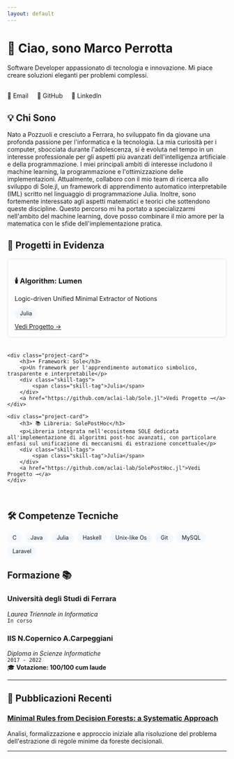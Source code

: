 ```yaml
---
layout: default
---
```


<style>
.wrapper { max-width: 960px; }
section { text-align: justify; }
.social-links { display: flex; gap: 20px; margin: 30px 0; }
.social-links a { text-decoration: none; }
.project-grid { display: grid; grid-template-columns: repeat(auto-fit, minmax(250px, 1fr)); gap: 20px; }
.project-card { 
    border: 1px solid #e1e4e8;
    border-radius: 6px;
    padding: 16px;
    transition: transform 0.2s;
}
.project-card:hover { 
    transform: translateY(-4px);
    box-shadow: 0 4px 12px rgba(0,0,0,0.1);
}
.skill-tags {
    display: flex;
    flex-wrap: wrap;
    gap: 8px;
    margin: 10px 0;
}
.skill-tag {
    background: #f1f8ff;
    border-radius: 12px;
    padding: 4px 12px;
    font-size: 0.9em;
}
</style>

# 👋 Ciao, sono Marco Perrotta

<div class="lead">
    Software Developer appassionato di tecnologia e innovazione. Mi piace creare soluzioni eleganti per problemi complessi.
</div>

<div class="social-links">
    <a href="mailto:perrottamarco2011@gmail.com">📧 Email</a>
    <a href="https://github.com/Perro2110">🐙 GitHub</a>
    <a href="https://linkedin.com/in/marco-perrotta-b159b6244">💼 LinkedIn</a>
</div>

## 💡 Chi Sono

Nato a Pozzuoli e cresciuto a Ferrara, ho sviluppato fin da giovane una profonda passione per l'informatica e la tecnologia. La mia curiosità per i computer, sbocciata durante l'adolescenza, si è evoluta nel tempo in un interesse professionale per gli aspetti più avanzati dell'intelligenza artificiale e della programmazione.
I miei principali ambiti di interesse includono il machine learning, la programmazione e l'ottimizzazione delle implementazioni. Attualmente, collaboro con il mio team di ricerca allo sviluppo di Sole.jl, un framework di apprendimento automatico interpretabile (IML) scritto nel linguaggio di programmazione Julia. Inoltre, sono fortemente interessato agli aspetti matematici e teorici che sottendono queste discipline. Questo percorso mi ha portato a specializzarmi nell'ambito del machine learning, dove posso combinare il mio amore per la matematica con le sfide dell'implementazione pratica.

## 🚀 Progetti in Evidenza

<div class="project-grid">
    <div class="project-card">
        <h3>🕯️ Algorithm: Lumen</h3>
        <p>Logic-driven Unified Minimal Extractor of Notions</p>
        <div class="skill-tags">
            <span class="skill-tag">Julia</span>
        </div>
        <a href="https://github.com/aclai-lab/SolePostHoc.jl">Vedi Progetto →</a>
    </div>
    
    <div class="project-card">
        <h3>☀️ Framework: Sole</h3>
        <p>Un framework per l'apprendimento automatico simbolico, trasparente e interpretabile</p>
        <div class="skill-tags">
            <span class="skill-tag">Julia</span>
        </div>
        <a href="https://github.com/aclai-lab/Sole.jl">Vedi Progetto →</a>
    </div>

    <div class="project-card">
        <h3> 📚 Libreria: SolePostHoc</h3>
        <p>Libreria integrata nell'ecosistema SOLE dedicata all'implementazione di algoritmi post-hoc avanzati, con particolare enfasi sul unificazione di meccanismi di estrazione concettuale</p>
        <div class="skill-tags">
            <span class="skill-tag">Julia</span>
        </div>
        <a href="https://github.com/aclai-lab/SolePostHoc.jl">Vedi Progetto →</a>
    </div>
</div>

<br>


## 🛠 Competenze Tecniche

<div class="skill-tags">
    <span class="skill-tag">C</span>
    <span class="skill-tag">Java</span>
    <span class="skill-tag">Julia</span>
    <span class="skill-tag">Haskell</span>
    <span class="skill-tag">Unix-like Os</span>
    <span class="skill-tag">Git</span>
    <span class="skill-tag">MySQL</span>
    <span class="skill-tag">Laravel</span>
</div>

## Formazione 📚

### Università degli Studi di Ferrara
*Laurea Triennale in Informatica*  
`In corso`

### IIS N.Copernico A.Carpeggiani
*Diploma in Scienze Informatiche*  
`2017 - 2022`  
🎓 **Votazione: 100/100 cum laude**

---

## 📝 Pubblicazioni Recenti

### [Minimal Rules from Decision Forests: a Systematic Approach](https://overlay.uniud.it/workshop/2024/papers/paper14.pdf)
Analisi, formalizzazione e approccio iniziale alla risoluzione del problema dell'estrazione di regole minime da foreste decisionali.


---

